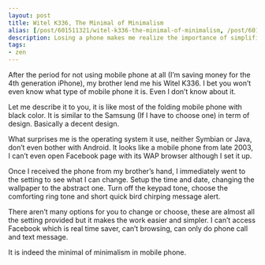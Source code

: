 ```yaml
---
layout: post
title: Witel K336, The Minimal of Minimalism
alias: [/post/601511321/witel-k336-the-minimal-of-minimalism, /post/601511321/]
description: Losing a phone makes me realize the importance of simplification.
tags:
- zen
---
```

After the period for not using mobile phone at all (I’m saving money for the 4th generation iPhone), my brother lend me his Witel K336. I bet you won’t even know what type of mobile phone it is. Even I don’t know about it.

Let me describe it to you, it is like most of the folding mobile phone with black color. It is similar to the Samsung (If I have to choose one) in term of design. Basically a decent design.

What surprises me is the operating system it use, neither Symbian or Java, don’t even bother with Android. It looks like a mobile phone from late 2003, I can’t even open Facebook page with its WAP browser although I set it up.

Once I received the phone from my brother’s hand, I immediately went to the setting to see what I can change. Setup the time and date, changing the wallpaper to the abstract one. Turn off the keypad tone, choose the comforting ring tone and short quick bird chirping message alert.

There aren’t many options for you to change or choose, these are almost all the setting provided but it makes the work easier and simpler. I can’t access Facebook which is real time saver, can’t browsing, can only do phone call and text message.

It is indeed the minimal of minimalism in mobile phone.
